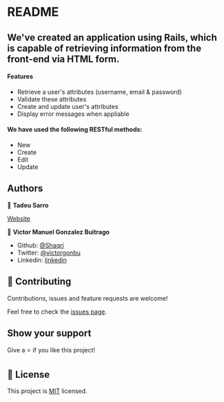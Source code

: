 # README
## We've created an application using Rails, which is capable of retrieving information from the front-end via HTML form.

#### Features
- Retrieve a user's attributes (username, email & password)
- Validate these attributes
- Create and update user's attributes
- Display error messages when appliable

#### We have used the following RESTful methods:
- New
- Create
- Edit
- Update

## Authors

👤 **Tadeu Sarro**

[Website](https://tadeuasarro.web.app/)

👤 **Victor Manuel Gonzalez Buitrago**

- Github: [@Shaqri](https://github.com/Shaqri)
- Twitter: [@victorgonbu](https://twitter.com/victorgonbu)
- Linkedin: [linkedin](https://www.linkedin.com/in/victor-manuel-gonzalez-buitrago-8704731a5/)

## 🤝 Contributing

Contributions, issues and feature requests are welcome!

Feel free to check the [issues page](issues/).

## Show your support

Give a ⭐️ if you like this project!

## 📝 License

This project is [MIT](lic.url) licensed.